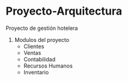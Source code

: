 # Proyecto-Arquitectura
Proyecto de gestión hotelera

1. Modulos del proyecto
   - Clientes
   - Ventas
   - Contabilidad
   - Recursos Humanos
   - Inventario
